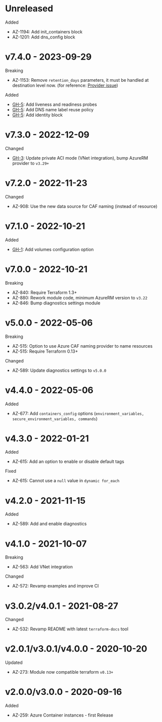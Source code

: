 # Unreleased

Added
  * AZ-1194: Add init_containers block
  * AZ-1201: Add dns_config block

# v7.4.0 - 2023-09-29

Breaking
  * AZ-1153: Remove `retention_days` parameters, it must be handled at destination level now. (for reference: [Provider issue](https://github.com/hashicorp/terraform-provider-azurerm/issues/23051))

Added
  * [GH-5](https://github.com/claranet/terraform-azurerm-aci/pull/5): Add liveness and readiness probes
  * [GH-5](https://github.com/claranet/terraform-azurerm-aci/pull/5): Add DNS name label reuse policy
  * [GH-5](https://github.com/claranet/terraform-azurerm-aci/pull/5): Add identity block

# v7.3.0 - 2022-12-09

Changed
  * [GH-3](https://github.com/claranet/terraform-azurerm-aci/pull/3): Update private ACI mode (VNet integration), bump AzureRM provider to `v3.29+`

# v7.2.0 - 2022-11-23

Changed
  * AZ-908: Use the new data source for CAF naming (instead of resource)

# v7.1.0 - 2022-10-21

Added
  * [GH-1](https://github.com/claranet/terraform-azurerm-aci/pull/1): Add volumes configuration option

# v7.0.0 - 2022-10-21

Breaking
  * AZ-840: Require Terraform 1.3+
  * AZ-880: Rework module code, minimum AzureRM version to `v3.22`
  * AZ-846: Bump diagnostics settings module

# v5.0.0 - 2022-05-06

Breaking
  * AZ-515: Option to use Azure CAF naming provider to name resources
  * AZ-515: Require Terraform 0.13+

Changed
  * AZ-589: Update diagnostics settings to `v5.0.0`

# v4.4.0 - 2022-05-06

Added
  * AZ-677: Add `containers_config` options (`environment_variables, secure_environment_variables, commands`)

# v4.3.0 - 2022-01-21

Added
  * AZ-615: Add an option to enable or disable default tags

Fixed
  * AZ-615: Cannot use a `null` value in `dynamic for_each`

# v4.2.0 - 2021-11-15

Added
  * AZ-589: Add and enable diagnostics

# v4.1.0 - 2021-10-07

Breaking
  * AZ-563: Add VNet integration

Changed
  * AZ-572: Revamp examples and improve CI

# v3.0.2/v4.0.1 - 2021-08-27

Changed
  * AZ-532: Revamp README with latest `terraform-docs` tool

# v2.0.1/v3.0.1/v4.0.0 - 2020-10-20

Updated
  * AZ-273: Module now compatible terraform `v0.13+`

# v2.0.0/v3.0.0 - 2020-09-16

Added
  * AZ-259: Azure Container instances - first Release
